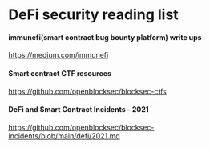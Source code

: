 DeFi security reading list
========================================

#### immunefi(smart contract bug bounty platform) write ups 
https://medium.com/immunefi

#### Smart contract CTF resources
https://github.com/openblocksec/blocksec-ctfs

#### DeFi and Smart Contract Incidents - 2021
https://github.com/openblocksec/blocksec-incidents/blob/main/defi/2021.md

